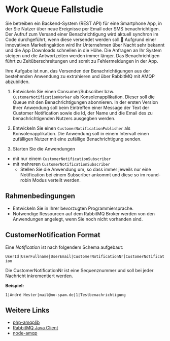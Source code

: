 # Work Queue Fallstudie

Sie betreiben ein Backend-System (REST API) für eine Smartphone App, in der Sie Nutzer über neue Ereignisse per Email oder SMS benachrichtigen. Der Aufruf zum Versand einer Benachrichtigung wird aktuell synchron im Code durchgeführt, wenn diese versendet werden soll. Aufgrund einer innovativen Marketingaktion wird Ihr Unternehmen über Nacht sehr bekannt und die App Downloads schnellen in die Höhe. Die Anfragen an Ihr System steigen und die Antwortzeiten werden immer länger. Das Benachrichtigen führt zu Zeitüberschreitungen und somit zu Fehlermeldungen in der App.

Ihre Aufgabe ist nun, das Versenden der Benachrichtigungen aus der bestehenden Anwendung zu extrahieren und über RabbitMQ mit AMQP abzubilden.

1. Entwickeln Sie einen Consumer/Subscriber bzw. `CustomerNotificationWorker` als Konsolenapplikation. Dieser soll die Queue mit den Benachrichtigungen abonnieren. In der ersten Version Ihrer Anwendung soll beim Eintreffen einer Message  der Text der Customer Notification sowie die Id, der Name und die Email des zu benachrichtigenden Nutzers ausgegben werden.

2. Entwickeln Sie einen `CustomerNotificationPublisher` als Konsolenapplikation. Die Anwendung soll in einem Intervall einen zufälligen Nutzer mit eine zufällige Benachrichtigung senden.

3. Starten Sie die Anwendungen

- mit nur einem `CustomerNotificationSubscriber`
- mit mehreren `CustomerNotificationSubscriber`
  - Stellen Sie die Anwendung um, so dass immer jeweils nur eine Notification bei einem Subscriber ankommt und diese so im round-robin Modus verteilt werden.

## Rahmenbedingungen

- Entwickeln Sie in Ihrer bevorzugten Programmiersprache.
- Notwendige Ressourcen auf dem RabbitMQ Broker werden von den Anwendungen angelegt, wenn Sie noch nicht vorhanden sind.

## CustomerNotification Format

Eine *Notification* ist nach folgendem Schema aufgebaut:

`UserId|UserFullname|UserEmail|CustomerNotificationNr[CustomerNotification`

Die CustomerNotificationNr ist eine Sequenznummer und soll bei jeder Nachricht inkrementiert werden.

**Beispiel:**

`1|André Hester|mail@no-spam.de|1|Testbenachrichtigung`

## Weitere Links

- [php-amqplib](https://github.com/php-amqplib/php-amqplib)
- [RabbitMQ Java Client](https://www.rabbitmq.com/java-client.html)
- [node-amqp](https://github.com/squaremo/amqp.node)
